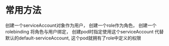 # 常用方法

创建一个serviceAccount对象作为用户， 创建一个role作为角色， 创建一个rolebinding 将角色与用户绑定， 创建pod时指定使用这个serviceAccount 代替默认的default-serviceAccount, 这个pod就拥有了role中定义的权限